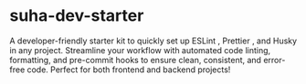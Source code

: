 # suha-dev-starter
A developer-friendly starter kit to quickly set up ESLint , Prettier , and Husky  in any project. Streamline your workflow with automated code linting, formatting, and pre-commit hooks to ensure clean, consistent, and error-free code. Perfect for both frontend and backend projects!

